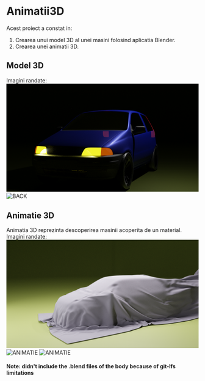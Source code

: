 # Animatii3D

Acest proiect a constat in:
1. Crearea unui model 3D al unei masini folosind aplicatia Blender.
2. Crearea unei animatii 3D.

## Model 3D
Imagini randate: 
![FRONT](/render_f1.png)
![BACK](/render_f2.png)

## Animatie 3D
Animatia 3D reprezinta descoperirea masinii acoperita de un material.
Imagini randate:
![ANIMATIE](/render_f3.png)
![ANIMATIE](/render_f4.png)
![ANIMATIE](/render_f5.png)

#### Note: didn't include the .blend files of the body because of git-lfs limitations
